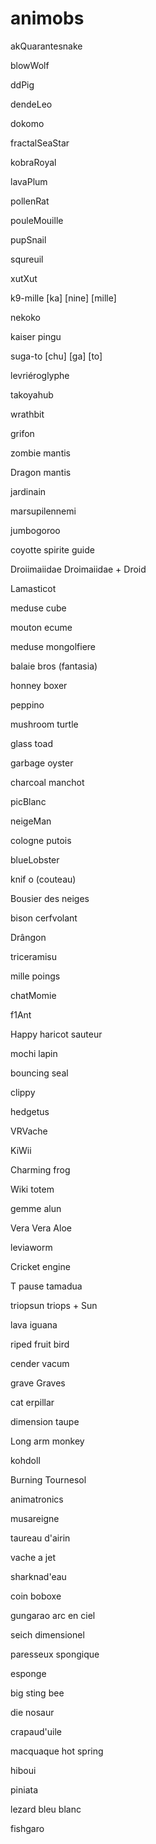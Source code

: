 # animobs
akQuarantesnake

blowWolf

ddPig

dendeLeo

dokomo

fractalSeaStar

kobraRoyal

lavaPlum

pollenRat

pouleMouille

pupSnail

squreuil

xutXut

k9-mille [ka] [nine] [mille]

nekoko

kaiser pingu

suga-to [chu] [ga] [to]

levriéroglyphe

takoyahub

wrathbit

grifon

zombie mantis

Dragon mantis

jardinain

marsupilennemi

jumbogoroo

coyotte spirite guide

Droiimaiidae Droimaiidae + Droid

Lamasticot

meduse cube

mouton ecume

meduse mongolfiere

balaie bros (fantasia)

honney boxer

peppino

mushroom turtle

glass toad

garbage oyster

charcoal manchot

picBlanc

neigeMan

cologne putois

blueLobster

knif o (couteau)

Bousier des neiges

bison cerfvolant

Drângon 

triceramisu

mille poings

chatMomie

f1Ant

Happy haricot sauteur

mochi lapin

bouncing seal

clippy

hedgetus

VRVache

KiWii

Charming frog

Wiki totem

gemme alun

Vera Vera Aloe

leviaworm

Cricket engine

T pause tamadua

triopsun triops + Sun

lava iguana

riped fruit bird

cender vacum

grave Graves

cat  erpillar

dimension taupe

Long arm monkey

kohdoll

Burning Tournesol

animatronics

musareigne

taureau d'airin

vache a jet

sharknad'eau

coin boboxe

gungarao arc en ciel

seich dimensionel

paresseux spongique

esponge 

big sting bee

die nosaur

crapaud'uile

macquaque hot spring

hiboui

piniata

lezard bleu blanc

fishgaro
